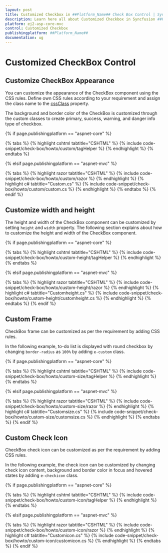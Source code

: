 ```yaml
---
layout: post
title: Customized Checkbox in ##Platform_Name## Check Box Control | Syncfusion
description: Learn here all about Customized Checkbox in Syncfusion ##Platform_Name## Check Box control of Syncfusion Essential JS 2 and more.
platform: ej2-asp-core-mvc
control: Customized Checkbox
publishingplatform: ##Platform_Name##
documentation: ug
---
```



# Customized CheckBox Control

## Customize CheckBox Appearance

You can customize the appearance of the CheckBox component using the CSS rules. Define own CSS rules according to your requirement and assign the class name to the [cssClass](https://help.syncfusion.com/cr/aspnetcore-js2/Syncfusion.EJ2.Buttons.CheckBox.html#Syncfusion_EJ2_Buttons_CheckBox_CssClass) property.

The background and border color of the CheckBox is customized through the custom classes to create primary, success, warning, and danger info type of checkbox.

{% if page.publishingplatform == "aspnet-core" %}

{% tabs %}
{% highlight cshtml tabtitle="CSHTML" %}
{% include code-snippet/check-box/howto/custom/tagHelper %}
{% endhighlight %}
{% endtabs %}

{% elsif page.publishingplatform == "aspnet-mvc" %}

{% tabs %}
{% highlight razor tabtitle="CSHTML" %}
{% include code-snippet/check-box/howto/custom/razor %}
{% endhighlight %}
{% highlight c# tabtitle="Custom.cs" %}
{% include code-snippet/check-box/howto/custom/custom.cs %}
{% endhighlight %}
{% endtabs %}
{% endif %}



## Customize width and height

The height and width of the CheckBox component can be customized by setting `height` and `width` property. The following section explains about how to customize the height and width of the CheckBox component.

{% if page.publishingplatform == "aspnet-core" %}

{% tabs %}
{% highlight cshtml tabtitle="CSHTML" %}
{% include code-snippet/check-box/howto/custom-height/tagHelper %}
{% endhighlight %}
{% endtabs %}

{% elsif page.publishingplatform == "aspnet-mvc" %}

{% tabs %}
{% highlight razor tabtitle="CSHTML" %}
{% include code-snippet/check-box/howto/custom-height/razor %}
{% endhighlight %}
{% highlight c# tabtitle="Customheight.cs" %}
{% include code-snippet/check-box/howto/custom-height/customheight.cs %}
{% endhighlight %}
{% endtabs %}
{% endif %}



## Custom Frame

CheckBox frame can be customized as per the requirement by adding CSS rules.

In the following example, to-do list is displayed with round checkbox by changing `border-radius` as `100%` by adding `e-custom` class.

{% if page.publishingplatform == "aspnet-core" %}

{% tabs %}
{% highlight cshtml tabtitle="CSHTML" %}
{% include code-snippet/check-box/howto/custom-size/tagHelper %}
{% endhighlight %}
{% endtabs %}

{% elsif page.publishingplatform == "aspnet-mvc" %}

{% tabs %}
{% highlight razor tabtitle="CSHTML" %}
{% include code-snippet/check-box/howto/custom-size/razor %}
{% endhighlight %}
{% highlight c# tabtitle="Customsize.cs" %}
{% include code-snippet/check-box/howto/custom-size/customsize.cs %}
{% endhighlight %}
{% endtabs %}
{% endif %}



## Custom Check Icon

CheckBox check icon can be customized as per the requirement by adding CSS rules.

In the following example, the check icon can be customized by changing check icon content, background and border color in focus and hovered states by adding `e-checkicon` class.

{% if page.publishingplatform == "aspnet-core" %}

{% tabs %}
{% highlight cshtml tabtitle="CSHTML" %}
{% include code-snippet/check-box/howto/custom-icon/tagHelper %}
{% endhighlight %}
{% endtabs %}

{% elsif page.publishingplatform == "aspnet-mvc" %}

{% tabs %}
{% highlight razor tabtitle="CSHTML" %}
{% include code-snippet/check-box/howto/custom-icon/razor %}
{% endhighlight %}
{% highlight c# tabtitle="Customicon.cs" %}
{% include code-snippet/check-box/howto/custom-icon/customicon.cs %}
{% endhighlight %}
{% endtabs %}
{% endif %}

